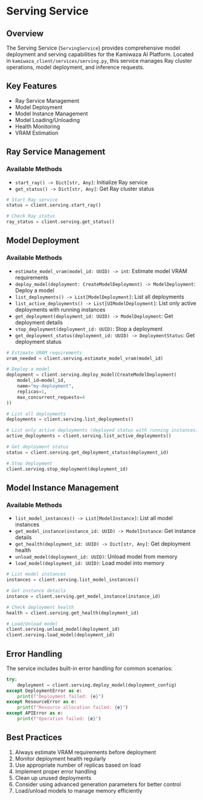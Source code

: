 # Serving Service

## Overview
The Serving Service (`ServingService`) provides comprehensive model deployment and serving capabilities for the Kamiwaza AI Platform. Located in `kamiwaza_client/services/serving.py`, this service manages Ray cluster operations, model deployment, and inference requests.

## Key Features
- Ray Service Management
- Model Deployment
- Model Instance Management
- Model Loading/Unloading
- Health Monitoring
- VRAM Estimation

## Ray Service Management

### Available Methods
- `start_ray() -> Dict[str, Any]`: Initialize Ray service
- `get_status() -> Dict[str, Any]`: Get Ray cluster status

```python
# Start Ray service
status = client.serving.start_ray()

# Check Ray status
ray_status = client.serving.get_status()
```

## Model Deployment

### Available Methods
- `estimate_model_vram(model_id: UUID) -> int`: Estimate model VRAM requirements
- `deploy_model(deployment: CreateModelDeployment) -> ModelDeployment`: Deploy a model
- `list_deployments() -> List[ModelDeployment]`: List all deployments
- `list_active_deployments() -> List[UIModelDeployment]`: List only active deployments with running instances
- `get_deployment(deployment_id: UUID) -> ModelDeployment`: Get deployment details
- `stop_deployment(deployment_id: UUID)`: Stop a deployment
- `get_deployment_status(deployment_id: UUID) -> DeploymentStatus`: Get deployment status

```python
# Estimate VRAM requirements
vram_needed = client.serving.estimate_model_vram(model_id)

# Deploy a model
deployment = client.serving.deploy_model(CreateModelDeployment(
    model_id=model_id,
    name="my-deployment",
    replicas=1,
    max_concurrent_requests=4
))

# List all deployments
deployments = client.serving.list_deployments()

# List only active deployments (deployed status with running instances)
active_deployments = client.serving.list_active_deployments()

# Get deployment status
status = client.serving.get_deployment_status(deployment_id)

# Stop deployment
client.serving.stop_deployment(deployment_id)
```

## Model Instance Management

### Available Methods
- `list_model_instances() -> List[ModelInstance]`: List all model instances
- `get_model_instance(instance_id: UUID) -> ModelInstance`: Get instance details
- `get_health(deployment_id: UUID) -> Dict[str, Any]`: Get deployment health
- `unload_model(deployment_id: UUID)`: Unload model from memory
- `load_model(deployment_id: UUID)`: Load model into memory

```python
# List model instances
instances = client.serving.list_model_instances()

# Get instance details
instance = client.serving.get_model_instance(instance_id)

# Check deployment health
health = client.serving.get_health(deployment_id)

# Load/Unload model
client.serving.unload_model(deployment_id)
client.serving.load_model(deployment_id)
```

## Error Handling
The service includes built-in error handling for common scenarios:
```python
try:
    deployment = client.serving.deploy_model(deployment_config)
except DeploymentError as e:
    print(f"Deployment failed: {e}")
except ResourceError as e:
    print(f"Resource allocation failed: {e}")
except APIError as e:
    print(f"Operation failed: {e}")
```

## Best Practices
1. Always estimate VRAM requirements before deployment
2. Monitor deployment health regularly
3. Use appropriate number of replicas based on load
4. Implement proper error handling
5. Clean up unused deployments
6. Consider using advanced generation parameters for better control
7. Load/unload models to manage memory efficiently
